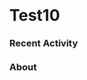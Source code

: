 # Test10

### Recent Activity ###
<!--START_SECTION:activity-->
<!--END_SECTION:activity-->

### About ###

